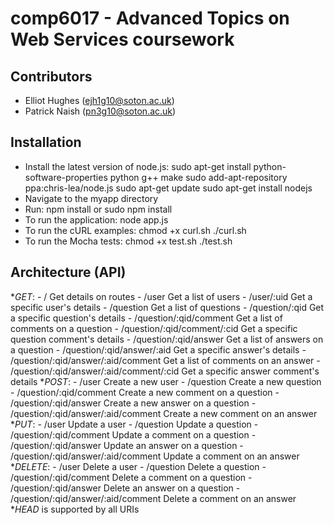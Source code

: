comp6017 - Advanced Topics on Web Services coursework
=====================================================

Contributors
------------
* Elliot Hughes (ejh1g10@soton.ac.uk)
* Patrick Naish (pn3g10@soton.ac.uk)


Installation
------------
* Install the latest version of node.js:
        sudo apt-get install python-software-properties python g++ make
        sudo add-apt-repository ppa:chris-lea/node.js
        sudo apt-get update
        sudo apt-get install nodejs
* Navigate to the myapp directory
* Run:
        npm install
        or
        sudo npm install
* To run the application:
        node app.js
* To run the cURL examples:
        chmod +x curl.sh
        ./curl.sh
* To run the Mocha tests:
        chmod +x test.sh
        ./test.sh


Architecture (API)
------------------
*_GET_:
    - /                                         Get details on routes
    - /user                                     Get a list of users
    - /user/:uid                                Get a specific user's details
    - /question                                 Get a list of questions
    - /question/:qid                            Get a specific question's details
    - /question/:qid/comment                    Get a list of comments on a question
    - /question/:qid/comment/:cid               Get a specific question comment's details
    - /question/:qid/answer                     Get a list of answers on a question
    - /question/:qid/answer/:aid                Get a specific answer's details
    - /question/:qid/answer/:aid/comment        Get a list of comments on an answer
    - /question/:qid/answer/:aid/comment/:cid   Get a specific answer comment's details
*_POST_:
    - /user                                     Create a new user
    - /question                                 Create a new question
    - /question/:qid/comment                    Create a new comment on a question
    - /question/:qid/answer                     Create a new answer on a question
    - /question/:qid/answer/:aid/comment        Create a new comment on an answer
*_PUT_:
    - /user                                     Update a user
    - /question                                 Update a question
    - /question/:qid/comment                    Update a comment on a question
    - /question/:qid/answer                     Update an answer on a question
    - /question/:qid/answer/:aid/comment        Update a comment on an answer
*_DELETE_:
    - /user                                     Delete a user
    - /question                                 Delete a question
    - /question/:qid/comment                    Delete a comment on a question
    - /question/:qid/answer                     Delete an answer on a question
    - /question/:qid/answer/:aid/comment        Delete a comment on an answer
*_HEAD_ is supported by all URIs